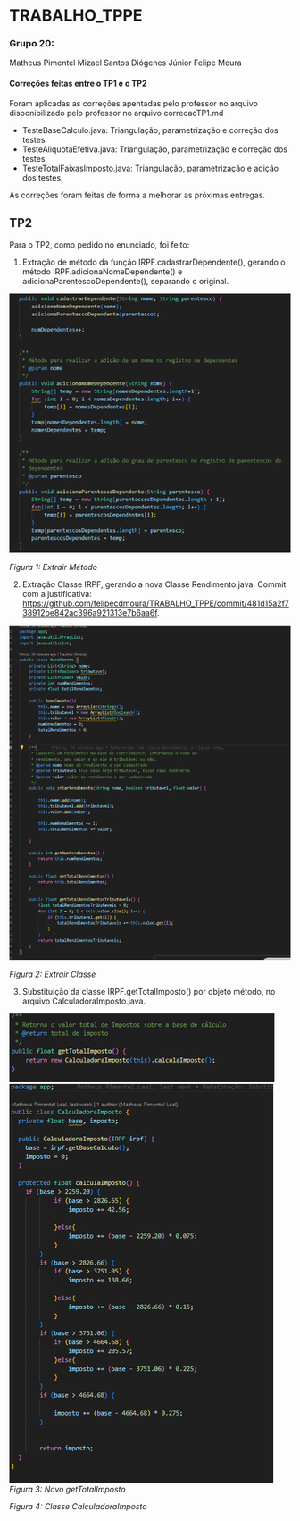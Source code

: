 # TRABALHO_TPPE

### Grupo 20:
Matheus Pimentel
Mizael Santos
Diógenes Júnior
Felipe Moura

#### Correções feitas entre o TP1 e o TP2

Foram aplicadas as correções apentadas pelo professor no arquivo disponibilizado pelo professor no arquivo correcaoTP1.md

- TesteBaseCalculo.java: Triangulação, parametrização e correção dos testes.
- TesteAliquotaEfetiva.java: Triangulação, parametrização e correção dos testes.
- TesteTotalFaixasImposto.java: Triangulação, parametrização e adição dos testes.

As correções foram feitas de forma a melhorar as próximas entregas.

## TP2

Para o TP2, como pedido no enunciado, foi feito:

1. Extração de método da função IRPF.cadastrarDependente(), gerando o método IRPF.adicionaNomeDependente() e adicionaParentescoDependente(), separando o original.


![Extrair Metodo](./assets/extrair_metodo.png)

*Figura 1: Extrair Método*

2. Extração Classe IRPF, gerando a nova Classe Rendimento.java. Commit com a justificativa: https://github.com/felipecdmoura/TRABALHO_TPPE/commit/481d15a2f738912be842ac396a921313e7b6aa6f.

![Extrair Classe](./assets/extrair_classe.png)

*Figura 2: Extrair Classe*

3. Substituição da classe IRPF.getTotalImposto() por objeto método, no arquivo CalculadoraImposto.java.

![Novo getTotalImposto](./assets/novo_getTotalImposto.png) ![Classe CalculadoraImposto](./assets/classe_CalculadoraImposto.png)
*Figura 3: Novo getTotalImposto*

*Figura 4: Classe CalculadoraImposto*